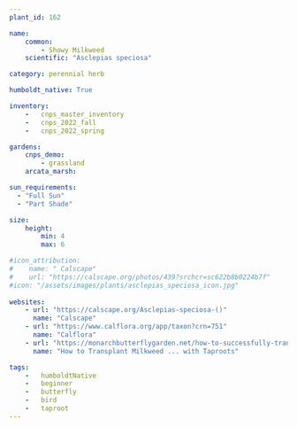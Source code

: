 ```yaml
---
plant_id: 162 

name: 
    common: 
        - Showy Milkweed   
    scientific: "Asclepias speciosa"   

category: perennial herb

humboldt_native: True

inventory: 
    -   cnps_master_inventory
    -   cnps_2022_fall
    -   cnps_2022_spring

gardens:
    cnps_demo:
        - grassland
    arcata_marsh:

sun_requirements:
  - "Full Sun"
  - "Part Shade"

size:
    height: 
        min: 4
        max: 6

#icon_attribution: 
#    name: " Calscape"
#    url: "https://calscape.org/photos/439?srchcr=sc622b8b0224b7f"
#icon: "/assets/images/plants/asclepias_speciosa_icon.jpg"
 
websites:
    - url: "https://calscape.org/Asclepias-speciosa-()"
      name: "Calscape"
    - url: "https://www.calflora.org/app/taxon?crn=751"
      name: "Calflora"
    - url: "https://monarchbutterflygarden.net/how-to-successfully-transplant-milkweed-taproots/"
      name: "How to Transplant Milkweed ... with Taproots"

tags:  
    -   humboldtNative
    -   beginner
    -   butterfly
    -   bird
    -   taproot
---
```

